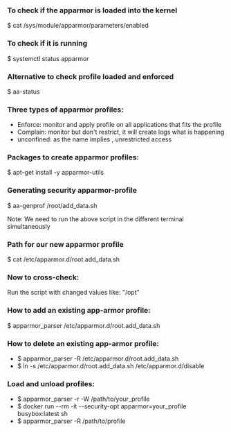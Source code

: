 ### To check if the apparmor is loaded into the kernel

$ cat /sys/module/apparmor/parameters/enabled

### To check if it is running 

$ systemctl status apparmor

### Alternative to check profile loaded and enforced

$ aa-status

### Three types of apparmor profiles:

* Enforce: monitor and apply profile on all applications that fits the profile
* Complain: monitor but don't restrict, it will create logs what is happening
* unconfined: as the name implies , unrestricted access

### Packages to create apparmor profiles:

$ apt-get install -y apparmor-utils

### Generating security apparmor-profile

$ aa-genprof /root/add_data.sh

Note: We need to run the above script in the different terminal simultaneously

### Path for our new apparmor profile

$ cat /etc/apparmor.d/root.add_data.sh

### Now to cross-check: 

Run the script with changed values like: "/opt"

### How to add an existing app-armor profile:

$ apparmor_parser /etc/apparmor.d/root.add_data.sh

### How to delete an existing app-armor profile:

* $ apparmor_parser -R /etc/apparmor.d/root.add_data.sh
* $ ln -s /etc/apparmor.d/root.add_data.sh /etc/apparmor.d/disable

### Load and unload profiles:

* $ apparmor_parser -r -W /path/to/your_profile
* $ docker run --rm -it --security-opt apparmor=your_profile busybox:latest sh
* $ apparmor_parser -R /path/to/profile
